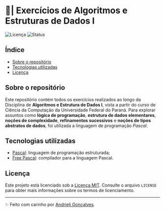 # 🧮| Exercícios de Algoritmos e Estruturas de Dados I

![Licença](https://img.shields.io/badge/Licen%C3%A7a-MIT-f5b5ca.svg)
![Status](https://img.shields.io/badge/Status-Concluído-abf285.svg)

## Índice

- [Sobre o repositório](#sobre-o-repositório)
- [Tecnologias utilizadas](#tecnologias-utilizadas)
- [Licença](#licença)

## Sobre o repositório

Este repositório contém todos os exercícios realizados ao longo da Disciplina de **Algoritmos e Estrutura de Dados I**, vista a partir do curso de Ciência da Computação da Universidade Federal do Paraná. Para explorar assuntos como **lógica de programação**, **estrutura de dados elementares**, **noções de complexidade**, **refinamentos sucessivos** e **noções de tipos abstratos de dados**, foi utilizada a linguagem de programação _Pascal_.

## Tecnologias utilizadas

- [Pascal](https://www.freepascal.org/docs-html/current/ref/ref.html): linguagem de programação estruturada;
- [Free Pascal](https://www.freepascal.org/docs-html/current/prog/prog.html): compilador para a linguagem Pascal.

## Licença

Este projeto está licenciado sob a [Licença MIT](https://opensource.org/licenses/MIT). Consulte o arquivo `LICENSE` para obter mais informações sobre os termos de licenciamento.

---

✨ Feito com carinho por [Andrieli Gonçalves](https://github.com/strawndri).
